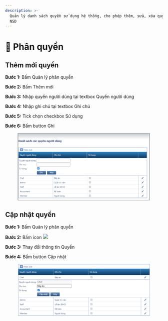 ```yaml
---
description: >-
  Quản lý danh sách quyền sử dụng hệ thống, cho phép thêm, sửa, xóa quyền của
  NSD
---
```


# 📑 Phân quyền

## **Thêm mới quyền**

**Bước 1:** Bấm Quản lý phân quyền

**Bước 2:** Bấm Thêm mới

**Bước 3:** Nhập quyền người dùng tại textbox Quyền người dùng

**Bước 4:** Nhập ghi chú tại textbox Ghi chú

**Bước 5:** Tick chọn checkbox Sử dụng

**Bước 6:** Bấm button Ghi

<figure><img src="../.gitbook/assets/ĐN (22).png" alt=""><figcaption></figcaption></figure>

## **Cập nhật quyền**

**Bước 1:** Bấm Quản lý phân quyền

**Bước 2:** Bấm icon ![](https://lh5.googleusercontent.com/EFl9YAETwnr6HRCIg\_zY0a57FkOUMTmekcpfLRrDC0sBj4w7nVDR5Zq3rNsIP4KsbcDAuE0SVCnS7MGGq9qllWX10dlnlsvjyjdxHll1h3zivmiOhNU1FMqWtdfc6EQMgRWEB7M3NfOYxP6ty1P7ng)

**Bước 3:** Thay đổi thông tin Quyền

**Bước 4:** Bấm button Cập nhật

<figure><img src="../.gitbook/assets/ĐN (7).png" alt=""><figcaption></figcaption></figure>



